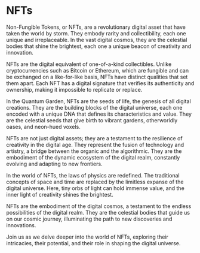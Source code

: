 # NFTs

Non-Fungible Tokens, or NFTs, are a revolutionary digital asset that have taken the world by storm. They embody rarity and collectibility, each one unique and irreplaceable. In the vast digital cosmos, they are the celestial bodies that shine the brightest, each one a unique beacon of creativity and innovation.

NFTs are the digital equivalent of one-of-a-kind collectibles. Unlike cryptocurrencies such as Bitcoin or Ethereum, which are fungible and can be exchanged on a like-for-like basis, NFTs have distinct qualities that set them apart. Each NFT has a digital signature that verifies its authenticity and ownership, making it impossible to replicate or replace.

In the Quantum Garden, NFTs are the seeds of life, the genesis of all digital creations. They are the building blocks of the digital universe, each one encoded with a unique DNA that defines its characteristics and value. They are the celestial seeds that give birth to vibrant gardens, otherworldly oases, and neon-hued voxels.

NFTs are not just digital assets; they are a testament to the resilience of creativity in the digital age. They represent the fusion of technology and artistry, a bridge between the organic and the algorithmic. They are the embodiment of the dynamic ecosystem of the digital realm, constantly evolving and adapting to new frontiers.

In the world of NFTs, the laws of physics are redefined. The traditional concepts of space and time are replaced by the limitless expanse of the digital universe. Here, tiny orbs of light can hold immense value, and the inner light of creativity shines the brightest.

NFTs are the embodiment of the digital cosmos, a testament to the endless possibilities of the digital realm. They are the celestial bodies that guide us on our cosmic journey, illuminating the path to new discoveries and innovations.

Join us as we delve deeper into the world of NFTs, exploring their intricacies, their potential, and their role in shaping the digital universe.
